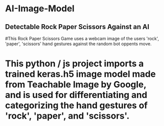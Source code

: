 # AI-Image-Model
## Detectable Rock Paper Scissors Against an AI 


#This Rock Paper Scissors Game uses a webcam image of the users 'rock', 'paper', 'scissors' hand gestures against the random bot oppents move. 

# This python / js project imports a trained keras.h5 image model made from Teachable Image by Google, and is used for differentiating and categorizing the hand gestures of 'rock', 'paper', and 'scissors'. 

